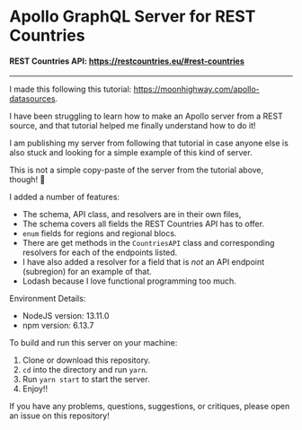 # Apollo GraphQL Server for REST Countries
#### REST Countries API: https://restcountries.eu/#rest-countries
----
I made this following this tutorial: https://moonhighway.com/apollo-datasources.

I have been struggling to learn how to make an Apollo server from a REST source, and that tutorial helped me finally understand how to do it!

I am publishing my server from following that tutorial in case anyone else is also stuck and looking for a simple example of this kind of server.

This is not a simple copy-paste of the server from the tutorial above, though! 🙂

I added a number of features:
* The schema, API class, and resolvers are in their own files,
* The schema covers all fields the REST Countries API has to offer.
* `enum` fields for regions and regional blocs.
* There are get methods in the `CountriesAPI` class and corresponding resolvers for each of the endpoints listed.
* I have also added a resolver for a field that is *not* an API endpoint (subregion) for an example of that.
* Lodash because I love functional programming too much.

Environment Details:
* NodeJS version: 13.11.0
* npm version: 6.13.7

To build and run this server on your machine:
1. Clone or download this repository.
2. `cd` into the directory and run `yarn`.
3. Run `yarn start` to start the server.
4. Enjoy!!

If you have any problems, questions, suggestions, or critiques, please open an issue on this repository!